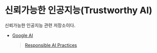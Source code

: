 # 신뢰가능한 인공지능(Trustworthy AI)

신뢰가능한 인공지능 관련 저장소이다. 

* [Google AI](https://ai.google/about)
  > [Responsible AI Practices](https://ai.google/responsibilities/responsible-ai-practices/)
  > 

